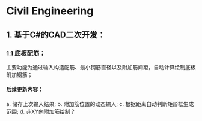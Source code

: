 # Civil Engineering
## 1.  基于C#的CAD二次开发：
### 1.1 底板配筋；
主要功能为通过输入构造配筋、最小钢筋直径以及附加筋间距，自动计算绘制底板附加钢筋；
#### 后续更新内容：
a. 储存上次输入结果;
b. 附加筋位置的动态输入;
c. 根据距离自动判断矩形框生成范围;
d. 非XY向附加筋绘制？
